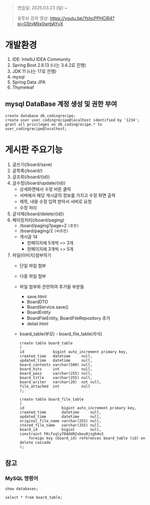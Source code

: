 > 연습일:  2025.03.23 (일) ~ 

> 유투브 강의 영상: https://youtu.be/YshcPPHClR4?si=GStyMljx0wrbAYyX

# 개발환경
1. IDE: IntelliJ IDEA Community
2. Spring Boot 2.6.13 (나는 3.4.2로 진행)
3. JDK 11 (나는 17로 진행)
4. mysql
5. Spring Data JPA
6. Thymeleaf

## mysql DataBase 계정 생성 및 권한 부여
```
create database db_codingrecipe;
create user user_codingrecipe@localhost identified by '1234';
grant all privileges on db_codingrecipe.* to user_codingrecipe@localhost;
```

# 게시판 주요기능
1. 글쓰기(/board/save)
2. 글목록(/board/)
3. 글조회(/board/{id})
4. 글수정(/board/update/{id})
    - 상세화면에서 수정 버튼 클릭
    - 서버에서 해당 게시글의 정보를 가지고 수정 화면 출력
    - 제목, 내용 수정 입력 받아서 서버로 요청
    - 수정 처리
5. 글삭제(/board/delete/{id})
6. 페이징처리(/board/paging)
    - /board/paging?page=2 `(추천)`
    - /board/paging/2 `(비추천)`
    - 게시글 14
        - 한페이지에 5개씩 => 3개
        - 한페이지에 3개씩 => 5개
7. 파일(이미지)첨부하기
    - 단일 파일 첨부
    - 다중 파일 첨부
    - 파일 첨부와 관련하여 추가될 부분들
        - save.html
        - BoardDTO
        - BoardService.save()
        - BoardEntity
        - BoardFileEntity, BoardFileRepository 추가
        - detail.html

    - board_table(부모) - board_file_table(자식)

       ```
       create table board_table
       (
       id             bigint auto_increment primary key,
       created_time   datetime     null,
       updated_time   datetime     null,
       board_contents varchar(500) null,
       board_hits     int          null,
       board_pass     varchar(255) null,
       board_title    varchar(255) null,
       board_writer   varchar(20)  not null,
       file_attached  int          null
       );
       
       create table board_file_table
       (
       id                 bigint auto_increment primary key,
       created_time       datetime     null,
       updated_time       datetime     null,
       original_file_name varchar(255) null,
       stored_file_name   varchar(255) null,
       board_id           bigint       null,
       constraint FKcfxqly70ddd02xbou0jxgh4o3
           foreign key (board_id) references board_table (id) on delete cascade
       );
       ```

## 참고

### MySQL 명령어

```
show databases;

select * from board_table;
```